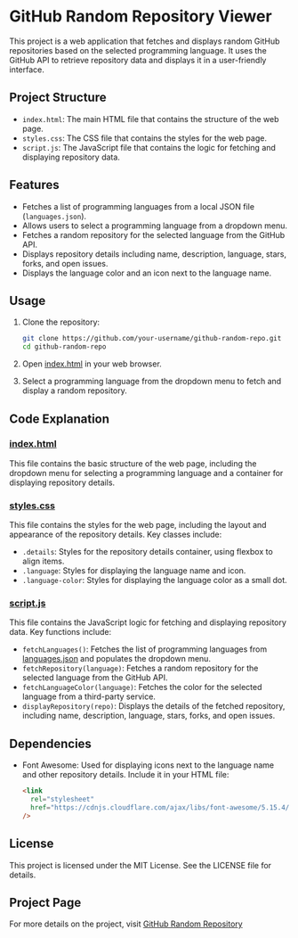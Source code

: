 # GitHub Random Repository Viewer

This project is a web application that fetches and displays random GitHub repositories based on the selected programming language. It uses the GitHub API to retrieve repository data and displays it in a user-friendly interface.

## Project Structure

- `index.html`: The main HTML file that contains the structure of the web page.
- `styles.css`: The CSS file that contains the styles for the web page.
- `script.js`: The JavaScript file that contains the logic for fetching and displaying repository data.

## Features

- Fetches a list of programming languages from a local JSON file (`languages.json`).
- Allows users to select a programming language from a dropdown menu.
- Fetches a random repository for the selected language from the GitHub API.
- Displays repository details including name, description, language, stars, forks, and open issues.
- Displays the language color and an icon next to the language name.

## Usage

1. Clone the repository:

   ```sh
   git clone https://github.com/your-username/github-random-repo.git
   cd github-random-repo
   ```

2. Open [index.html](http://_vscodecontentref_/1) in your web browser.

3. Select a programming language from the dropdown menu to fetch and display a random repository.

## Code Explanation

### [index.html](http://_vscodecontentref_/2)

This file contains the basic structure of the web page, including the dropdown menu for selecting a programming language and a container for displaying repository details.

### [styles.css](http://_vscodecontentref_/3)

This file contains the styles for the web page, including the layout and appearance of the repository details. Key classes include:

- `.details`: Styles for the repository details container, using flexbox to align items.
- `.language`: Styles for displaying the language name and icon.
- `.language-color`: Styles for displaying the language color as a small dot.

### [script.js](http://_vscodecontentref_/4)

This file contains the JavaScript logic for fetching and displaying repository data. Key functions include:

- `fetchLanguages()`: Fetches the list of programming languages from [languages.json](http://_vscodecontentref_/5) and populates the dropdown menu.
- `fetchRepository(language)`: Fetches a random repository for the selected language from the GitHub API.
- `fetchLanguageColor(language)`: Fetches the color for the selected language from a third-party service.
- `displayRepository(repo)`: Displays the details of the fetched repository, including name, description, language, stars, forks, and open issues.

## Dependencies

- Font Awesome: Used for displaying icons next to the language name and other repository details. Include it in your HTML file:
  ```html
  <link
    rel="stylesheet"
    href="https://cdnjs.cloudflare.com/ajax/libs/font-awesome/5.15.4/css/all.min.css"
  />
  ```

## License

This project is licensed under the MIT License. See the LICENSE file for details.

## Project Page

For more details on the project, visit [GitHub Random Repository](https://roadmap.sh/projects/github-random-repo)
